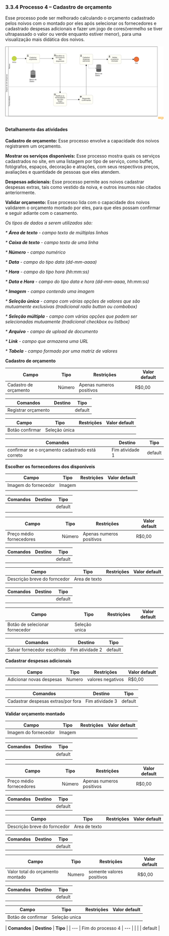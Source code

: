 ### 3.3.4 Processo 4 – Cadastro de orçamento
Esse processo pode ser melhorado calculando o orçamento cadastrado pelos noivos com o montado por eles após selecionar os fornecedores e cadastrado despesas adicionais e fazer um jogo de cores(vermelho se tiver ultrapassado o valor ou verde enquanto estiver menor), para uma visualização mais didática dos noivos.


![Exemplo de um Modelo BPMN do PROCESSO 4](images/Despesas.png "Modelo BPMN do Processo 4.")


#### Detalhamento das atividades

**Cadastro de orçamento:** Esse processo envolve a capacidade dos noivos registrarem um orçamento.

**Mostrar os serviços disponíveis:** Esse processo mostra quais os serviços cadastrados no site, em uma listagem por tipo de serviço, como buffet, fotógrafos, espaços, decoração e atrações, com seus respectivos preços, avaliações e quantidade de pessoas que eles atendem.

**Despesas adicionais:** Esse processo permite aos noivos cadastrar despesas extras, tais como vestido da noiva, e outros insumos não citados anteriormente.

**Validar orçamento:** Esse processo lida com o capacidade dos noivos validarem o orçamento montado por eles, para que eles possam confirmar e seguir adiante com o casamento.

_Os tipos de dados a serem utilizados são:_

_* **Área de texto** - campo texto de múltiplas linhas_

_* **Caixa de texto** - campo texto de uma linha_

_* **Número** - campo numérico_

_* **Data** - campo do tipo data (dd-mm-aaaa)_

_* **Hora** - campo do tipo hora (hh:mm:ss)_

_* **Data e Hora** - campo do tipo data e hora (dd-mm-aaaa, hh:mm:ss)_

_* **Imagem** - campo contendo uma imagem_

_* **Seleção única** - campo com várias opções de valores que são mutuamente exclusivas (tradicional radio button ou combobox)_

_* **Seleção múltipla** - campo com várias opções que podem ser selecionadas mutuamente (tradicional checkbox ou listbox)_

_* **Arquivo** - campo de upload de documento_

_* **Link** - campo que armazena uma URL_

_* **Tabela** - campo formado por uma matriz de valores_

**Cadastro de orçamento**

| **Campo**       | **Tipo**         | **Restrições** | **Valor default** |
| ---             | ---              | ---            | ---               |
| Cadastro de orçamento| Número  |     Apenas numeros positivos       |        R$0,00           |

| **Comandos**         |  **Destino**                   | **Tipo** |
| ---                  | ---                            | ---               |
| Registrar orçamento |                |  default |

| **Campo**       | **Tipo**         | **Restrições** | **Valor default** |
| ---             | ---              | ---            | ---               |
| Botão confirmar | Seleção única  |       |           |

| **Comandos**         |  **Destino**                   | **Tipo** |
| ---                  | ---                            | ---               |
| confirmar se o orçamento cadastrado está correto | Fim atividade 1                 |  default |

**Escolher os fornecedores dos disponiveis**

| **Campo**       | **Tipo**         | **Restrições** | **Valor default** |
| ---             | ---              | ---            | ---               |
| Imagem do fornecedor | Imagem  |               |                   |
|                 |                  |                |                   |

| **Comandos**         |  **Destino**                   | **Tipo**          |
| ---                  | ---                            | ---               |
|  |  | default |
|                      |                                |                   |

| **Campo**       | **Tipo**         | **Restrições** | **Valor default** |
| ---             | ---              | ---            | ---               |
| Preço médio fornecedores| Número  |     Apenas numeros positivos       |        R$0,00           |

| **Comandos**         |  **Destino**                   | **Tipo** |
| ---                  | ---                            | ---               |
| |                 |  default |

| **Campo**       | **Tipo**         | **Restrições** | **Valor default** |
| ---             | ---              | ---            | ---               |
| Descrição breve do forncedor| Area de texto  |    |    |

| **Comandos**         |  **Destino**                   | **Tipo** |
| ---                  | ---                            | ---               |
|  |    |  default |

| **Campo**       | **Tipo**         | **Restrições** | **Valor default** |
| ---             | ---              | ---            | ---               |
| Botão de selecionar fornecedor| Seleção unica  |       |         |

| **Comandos**         |  **Destino**                   | **Tipo** |
| ---                  | ---                            | ---               |
| Salvar fornecedor escolhido | Fim atividade 2                 |  default |



**Cadastrar despesas adicionais**

| **Campo**       | **Tipo**         | **Restrições** | **Valor default** |
| ---             | ---              | ---            | ---               |
| Adicionar novas despesas | Numero  |      valores negativos         |       R$0,00            |
|                 |                  |                |                   |

| **Comandos**         |  **Destino**                   | **Tipo**          |
| ---                  | ---                            | ---               |
| Cadastrar despesas extras/por fora | Fim atividade 3  | default |
|                      |                                |                   |

**Validar orçamento montado**

| **Campo**       | **Tipo**         | **Restrições** | **Valor default** |
| ---             | ---              | ---            | ---               |
| Imagem do fornecedor | Imagem  |               |                   |
|                 |                  |                |                   |

| **Comandos**         |  **Destino**                   | **Tipo**          |
| ---                  | ---                            | ---               |
|  |  | default |
|                      |                                |                   |

| **Campo**       | **Tipo**         | **Restrições** | **Valor default** |
| ---             | ---              | ---            | ---               |
| Preço médio fornecedores| Número  |     Apenas numeros positivos       |        R$0,00           |

| **Comandos**         |  **Destino**                   | **Tipo** |
| ---                  | ---                            | ---               |
| |                 |  default |

| **Campo**       | **Tipo**         | **Restrições** | **Valor default** |
| ---             | ---              | ---            | ---               |
| Descrição breve do forncedor| Area de texto  |    |    |

| **Comandos**         |  **Destino**                   | **Tipo** |
| ---                  | ---                            | ---               |
|  |    |  default |

| **Campo**       | **Tipo**         | **Restrições** | **Valor default** |
| ---             | ---              | ---            | ---               |
| Valor total do orçamento montado| Numero  |  somente valores positivos  |  R$0,00   |

| **Comandos**         |  **Destino**                   | **Tipo** |
| ---                  | ---                            | ---               |
|  |    |  default |

| **Campo**       | **Tipo**         | **Restrições** | **Valor default** |
| ---             | ---              | ---            | ---               |
| Botão de confirmar| Seleção unica  |    |    |

| **Comandos**         |  **Destino**                   | **Tipo** |
| ---                  | Fim do processo 4                           | ---               |
|  |    |  default |

